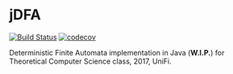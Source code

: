 # jDFA
[![Build Status](https://travis-ci.org/NekoStark/jDFA.svg?branch=master)](https://travis-ci.org/NekoStark/jDFA)
[![codecov](https://codecov.io/gh/NekoStark/jDFA/branch/master/graph/badge.svg)](https://codecov.io/gh/NekoStark/jDFA)

 Deterministic Finite Automata implementation in Java (**W.I.P.**) for Theoretical Computer Science class, 2017, UniFi.
